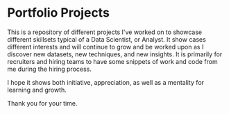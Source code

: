 # Portfolio Projects

This is a repository of different projects I've worked on to showcase different skillsets typical of a Data Scientist, or Analyst.
It show cases different interests and will continue to grow and be worked upon as I discover new datasets, new techniques, and new insights.
It is primarily for recruiters and hiring teams to have some snippets of work and code from me during the hiring process.

I hope it shows both initiative, appreciation, as well as a mentality for learning and growth.

Thank you for your time.
